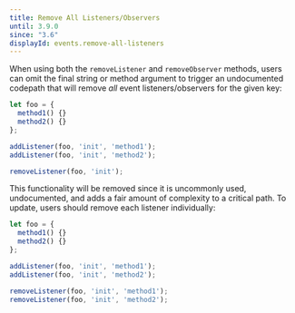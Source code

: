 ```yaml
---
title: Remove All Listeners/Observers
until: 3.9.0
since: "3.6"
displayId: events.remove-all-listeners
---
```



When using both the `removeListener` and `removeObserver` methods, users can
omit the final string or method argument to trigger an undocumented codepath
that will remove _all_ event listeners/observers for the given key:

```js
let foo = {
  method1() {}
  method2() {}
};

addListener(foo, 'init', 'method1');
addListener(foo, 'init', 'method2');

removeListener(foo, 'init');
```

This functionality will be removed since it is uncommonly used, undocumented,
and adds a fair amount of complexity to a critical path. To update, users should
remove each listener individually:

```js
let foo = {
  method1() {}
  method2() {}
};

addListener(foo, 'init', 'method1');
addListener(foo, 'init', 'method2');

removeListener(foo, 'init', 'method1');
removeListener(foo, 'init', 'method2');
```
